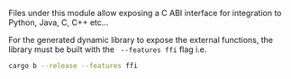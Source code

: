 Files under this module allow exposing a C ABI interface for integration to Python, Java, C, C++ etc...


For the generated dynamic library to expose the external functions, the library must be built with the ` --features ffi` flag i.e.

```bash
cargo b --release --features ffi
```
